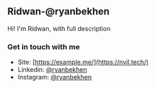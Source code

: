 ## Ridwan-@ryanbekhen
Hi! I'm Ridwan, with full description

### Get in touch with me
- Site: [https://example.me/](https://nvil.tech/)
- Linkedin: [@ryanbekhen](https://linkedin.com/in/rid-wan-57047b137)
- Instagram: [@ryanbekhen](https://instagram.com/rid.nvil17)
